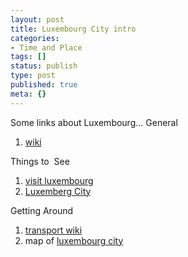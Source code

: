 ```yaml
---
layout: post
title: Luxembourg City intro
categories:
- Time and Place
tags: []
status: publish
type: post
published: true
meta: {}
---
```

Some links about Luxembourg... General

1. [wiki ](http://en.wikipedia.org/wiki/Luxembourg)

Things to  See
1. [visit luxembourg ](http://www.visitluxembourg.com/)
2. [Luxemberg City](http://www.lcto.lu/html_en/index.html)

Getting Around
1. [transport wiki ](http://en.wikipedia.org/wiki/Transportation_in_Luxembourg)
2. map of [luxembourg city](http://www.visitluxembourg.net/pics/map.jpg)
